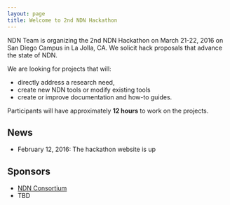 ```yaml
---
layout: page
title: Welcome to 2nd NDN Hackathon
---
```


NDN Team is organizing the 2nd NDN Hackathon on March 21-22, 2016 on San Diego Campus in La Jolla, CA.  We solicit hack proposals that advance the state of NDN.

We are looking for projects that will:

- directly address a research need,
- create new NDN tools or modify existing tools
- create or improve documentation and how-to guides.

Participants will have approximately **12 hours** to work on the projects. 

## News

- February 12, 2016: The hackathon website is up

## Sponsors

- [NDN Consortium](http://named-data.net/consortium/)
- TBD
